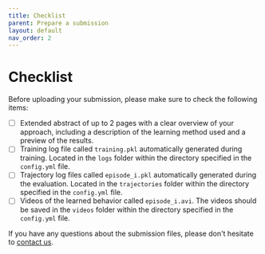 ```yaml
---
title: Checklist
parent: Prepare a submission
layout: default
nav_order: 2
---
```


# Checklist

Before uploading your submission, please make sure to check the following items:

- [ ] Extended abstract of up to 2 pages with a clear overview of your approach, including a description of the learning method used and a preview of the results.
- [ ] Training log file called `training.pkl` automatically generated during training. Located in the `logs` folder within the directory specified in the `config.yml` file.
- [ ] Trajectory log files called `episode_i.pkl` automatically generated during the evaluation. Located in the `trajectories` folder within the directory specified in the `config.yml` file.
- [ ] Videos of the learned behavior called `episode_i.avi`. The videos should be saved in the `videos` folder within the directory specified in the `config.yml` file.

If you have any questions about the submission files, please don't hesitate to [contact us](mailto:fcomlop@gmail.com).